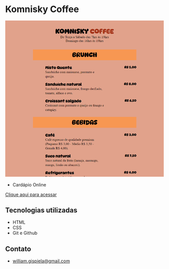 # Komnisky Coffee

![preview](./Preview.png)

- Cardápio Online

 [Clique aqui para acessar](https://will-g-comnisky.github.io/Projeto-Komnisky-Coffee/)

## Tecnologias utilizadas
- HTML
- CSS
- Git e Github

## Contato
- william.gispiela@gmail.com